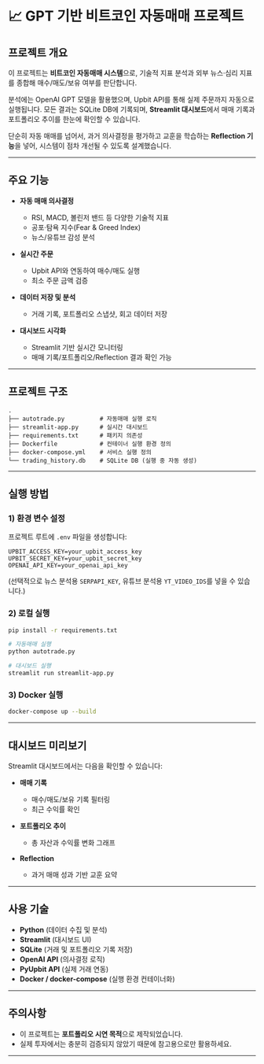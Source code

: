 # 📈 GPT 기반 비트코인 자동매매 프로젝트

## 프로젝트 개요

이 프로젝트는 **비트코인 자동매매 시스템**으로,
기술적 지표 분석과 외부 뉴스·심리 지표를 종합해 매수/매도/보유 여부를 판단합니다.

분석에는 OpenAI GPT 모델을 활용했으며, Upbit API를 통해 실제 주문까지 자동으로 실행됩니다.
모든 결과는 SQLite DB에 기록되며, **Streamlit 대시보드**에서 매매 기록과 포트폴리오 추이를 한눈에 확인할 수 있습니다.

단순히 자동 매매를 넘어서, 과거 의사결정을 평가하고 교훈을 학습하는 **Reflection 기능**을 넣어, 시스템이 점차 개선될 수 있도록 설계했습니다.

---

## 주요 기능

* **자동 매매 의사결정**

  * RSI, MACD, 볼린저 밴드 등 다양한 기술적 지표
  * 공포·탐욕 지수(Fear & Greed Index)
  * 뉴스/유튜브 감성 분석
* **실시간 주문**

  * Upbit API와 연동하여 매수/매도 실행
  * 최소 주문 금액 검증
* **데이터 저장 및 분석**

  * 거래 기록, 포트폴리오 스냅샷, 회고 데이터 저장
* **대시보드 시각화**

  * Streamlit 기반 실시간 모니터링
  * 매매 기록/포트폴리오/Reflection 결과 확인 가능

---

## 프로젝트 구조

```
.
├── autotrade.py          # 자동매매 실행 로직
├── streamlit-app.py      # 실시간 대시보드
├── requirements.txt      # 패키지 의존성
├── Dockerfile            # 컨테이너 실행 환경 정의
├── docker-compose.yml    # 서비스 실행 정의
└── trading_history.db    # SQLite DB (실행 중 자동 생성)
```

---

## 실행 방법

### 1) 환경 변수 설정

프로젝트 루트에 `.env` 파일을 생성합니다:

```env
UPBIT_ACCESS_KEY=your_upbit_access_key
UPBIT_SECRET_KEY=your_upbit_secret_key
OPENAI_API_KEY=your_openai_api_key
```

(선택적으로 뉴스 분석용 `SERPAPI_KEY`, 유튜브 분석용 `YT_VIDEO_IDS`를 넣을 수 있습니다.)

### 2) 로컬 실행

```bash
pip install -r requirements.txt

# 자동매매 실행
python autotrade.py

# 대시보드 실행
streamlit run streamlit-app.py
```

### 3) Docker 실행

```bash
docker-compose up --build
```

---

## 대시보드 미리보기

Streamlit 대시보드에서는 다음을 확인할 수 있습니다:

* **매매 기록**

  * 매수/매도/보유 기록 필터링
  * 최근 수익률 확인
* **포트폴리오 추이**

  * 총 자산과 수익률 변화 그래프
* **Reflection**

  * 과거 매매 성과 기반 교훈 요약

---

## 사용 기술

* **Python** (데이터 수집 및 분석)
* **Streamlit** (대시보드 UI)
* **SQLite** (거래 및 포트폴리오 기록 저장)
* **OpenAI API** (의사결정 로직)
* **PyUpbit API** (실제 거래 연동)
* **Docker / docker-compose** (실행 환경 컨테이너화)

---

## 주의사항

* 이 프로젝트는 **포트폴리오 시연 목적**으로 제작되었습니다.
* 실제 투자에서는 충분히 검증되지 않았기 때문에 참고용으로만 활용하세요.

---

